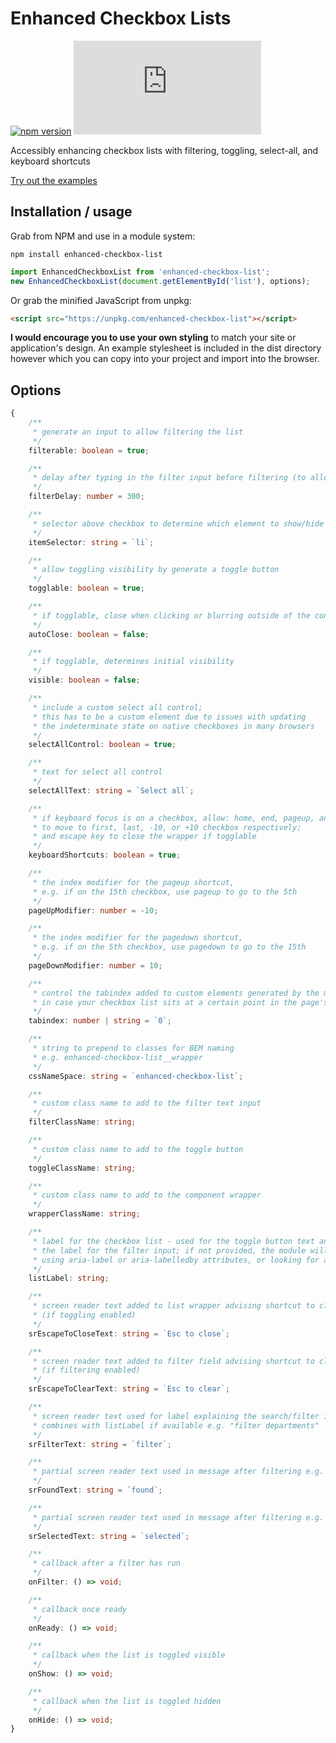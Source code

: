 # Enhanced Checkbox Lists

[![npm version](https://img.shields.io/npm/v/enhanced-checkbox-list.svg)](http://npm.im/enhanced-checkbox-list)
[![gzip size](http://img.badgesize.io/https://unpkg.com/enhanced-checkbox-list/dist/enhanced-checkbox-list.min.js?compression=gzip)](https://unpkg.com/enhanced-checkbox-list/dist/enhanced-checkbox-list.min.js)

Accessibly enhancing checkbox lists with filtering, toggling, select-all, and keyboard shortcuts

[Try out the examples](https://mynamesleon.github.io/enhanced-checkbox-lists/)

## Installation / usage

Grab from NPM and use in a module system:

```
npm install enhanced-checkbox-list
```

```javascript
import EnhancedCheckboxList from 'enhanced-checkbox-list';
new EnhancedCheckboxList(document.getElementById('list'), options);
```

Or grab the minified JavaScript from unpkg:

```html
<script src="https://unpkg.com/enhanced-checkbox-list"></script>
```

**I would encourage you to use your own styling** to match your site or application's design. An example stylesheet is included in the dist directory however which you can copy into your project and import into the browser.

## Options

```typescript
{
    /**
     * generate an input to allow filtering the list
     */
    filterable: boolean = true;

    /**
     * delay after typing in the filter input before filtering (to allow for fast typers)
     */
    filterDelay: number = 300;

    /**
     * selector above checkbox to determine which element to show/hide after filtering
     */
    itemSelector: string = `li`;

    /**
     * allow toggling visibility by generate a toggle button
     */
    togglable: boolean = true;

    /**
     * if togglable, close when clicking or blurring outside of the container/button
     */
    autoClose: boolean = false;

    /**
     * if togglable, determines initial visibility
     */
    visible: boolean = false;

    /**
     * include a custom select all control;
     * this has to be a custom element due to issues with updating
     * the indeterminate state on native checkboxes in many browsers
     */
    selectAllControl: boolean = true;

    /**
     * text for select all control
     */
    selectAllText: string = `Select all`;

    /**
     * if keyboard focus is on a checkbox, allow: home, end, pageup, and pagedown shortcuts
     * to move to first, last, -10, or +10 checkbox respectively;
     * and escape key to close the wrapper if togglable
     */
    keyboardShortcuts: boolean = true;

    /**
     * the index modifier for the pageup shortcut,
     * e.g. if on the 15th checkbox, use pageup to go to the 5th
     */
    pageUpModifier: number = -10;

    /**
     * the index modifier for the pagedown shortcut,
     * e.g. if on the 5th checkbox, use pagedown to go to the 15th
     */
    pageDownModifier: number = 10;

    /**
     * control the tabindex added to custom elements generated by the module
     * in case your checkbox list sits at a certain point in the page's tabbing order
     */
    tabindex: number | string = `0`;

    /**
     * string to prepend to classes for BEM naming
     * e.g. enhanced-checkbox-list__wrapper
     */
    cssNameSpace: string = `enhanced-checkbox-list`;

    /**
     * custom class name to add to the filter text input
     */
    filterClassName: string;

    /**
     * custom class name to add to the toggle button
     */
    toggleClassName: string;

    /**
     * custom class name to add to the component wrapper
     */
    wrapperClassName: string;

    /**
     * label for the checkbox list - used for the toggle button text and
     * the label for the filter input; if not provided, the module will search for one
     * using aria-label or aria-labelledby attributes, or looking for a parent fieldset's legend
     */
    listLabel: string;

    /**
     * screen reader text added to list wrapper advising shortcut to close the wrapper
     * (if toggling enabled)
     */
    srEscapeToCloseText: string = `Esc to close`;

    /**
     * screen reader text added to filter field advising shortcut to clear filter value
     * (if filtering enabled)
     */
    srEscapeToClearText: string = `Esc to clear`;

    /**
     * screen reader text used for label explaining the search/filter input;
     * combines with listLabel if available e.g. "filter departments"
     */
    srFilterText: string = `filter`;

    /**
     * partial screen reader text used in message after filtering e.g. "12 found, 3 selected"
     */
    srFoundText: string = `found`;

    /**
     * partial screen reader text used in message after filtering e.g. "12 found, 3 selected"
     */
    srSelectedText: string = `selected`;

    /**
     * callback after a filter has run
     */
    onFilter: () => void;

    /**
     * callback once ready
     */
    onReady: () => void;

    /**
     * callback when the list is toggled visible
     */
    onShow: () => void;

    /**
     * callback when the list is toggled hidden
     */
    onHide: () => void;
}
```
